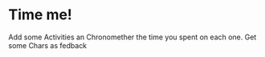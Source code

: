 # Time me!
Add some Activities an Chronomether the time you spent on each one.
Get some Chars as fedback
